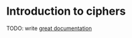 # Introduction to ciphers

TODO: write [great documentation](http://jacobian.org/writing/what-to-write/)

